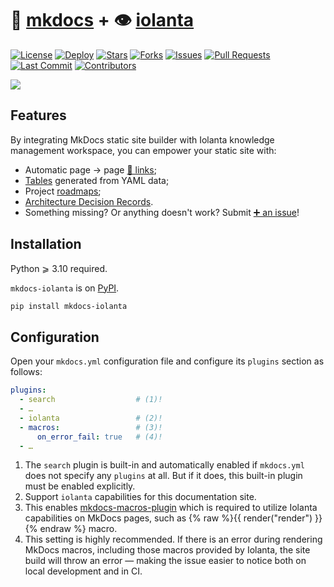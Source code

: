 # 📖 [mkdocs](https://mkdocs.org) + 👁️ [iolanta](https://iolanta.tech)

[![License](https://img.shields.io/github/license/iolanta-tech/mkdocs-iolanta)](https://github.com/iolanta-tech/mkdocs-iolanta/blob/main/LICENSE)
[![Deploy](https://github.com/iolanta-tech/mkdocs-iolanta/actions/workflows/deploy.yml/badge.svg)](https://github.com/iolanta-tech/mkdocs-iolanta/actions)
[![Stars](https://img.shields.io/github/stars/iolanta-tech/mkdocs-iolanta)](https://github.com/iolanta-tech/mkdocs-iolanta/stargazers)
[![Forks](https://img.shields.io/github/forks/iolanta-tech/mkdocs-iolanta)](https://github.com/iolanta-tech/mkdocs-iolanta/network/members)
[![Issues](https://img.shields.io/github/issues/iolanta-tech/mkdocs-iolanta)](https://github.com/iolanta-tech/mkdocs-iolanta/issues)
[![Pull Requests](https://img.shields.io/github/issues-pr/iolanta-tech/mkdocs-iolanta)](https://github.com/iolanta-tech/mkdocs-iolanta/pulls)
[![Last Commit](https://img.shields.io/github/last-commit/iolanta-tech/mkdocs-iolanta)](https://github.com/iolanta-tech/mkdocs-iolanta/commits/main)
[![Contributors](https://img.shields.io/github/contributors/iolanta-tech/mkdocs-iolanta)](https://github.com/iolanta-tech/mkdocs-iolanta/graphs/contributors)


![](docs/assets/cover.png)

## Features

By integrating MkDocs static site builder with Iolanta knowledge management workspace, you can empower your static site with:

* Automatic page → page [🔗 links](https://mkdocs.iolanta.tech/link/);
* [Tables](https://tables.iolanta.tech) generated from YAML data;
* Project [roadmaps](https://roadmap.iolanta.tech);
* [Architecture Decision Records](https://adr.iolanta.tech).
* Something missing? Or anything doesn't work? Submit [➕ an issue](https://github.com/iolanta-tech/mkdocs-iolanta/issues)!

## Installation

Python ⩾ 3.10 required.

`mkdocs-iolanta` is on [PyPI](https://pypi.org/project/mkdocs-iolanta).

```bash
pip install mkdocs-iolanta
```

## Configuration

Open your `mkdocs.yml` configuration file and configure its `plugins` section as follows:

```yaml
plugins:
  - search                  # (1)!
  - …
  - iolanta                 # (2)!
  - macros:                 # (3)!
      on_error_fail: true   # (4)!
  - …
```

1. The `search` plugin is built-in and automatically enabled if `mkdocs.yml` does not specify any `plugins` at all. But if it does, this built-in plugin must be enabled explicitly.
2. Support `iolanta` capabilities for this documentation site.
3. This enables [mkdocs-macros-plugin](https://mkdocs-macros-plugin.readthedocs.io) which is required to utilize Iolanta capabilities on MkDocs pages, such as {% raw %}{{ render("render") }}{% endraw %} macro.
4. This setting is highly recommended. If there is an error during rendering MkDocs macros, including those macros provided by Iolanta, the site build will throw an error — making the issue easier to notice both on local development and in CI.
